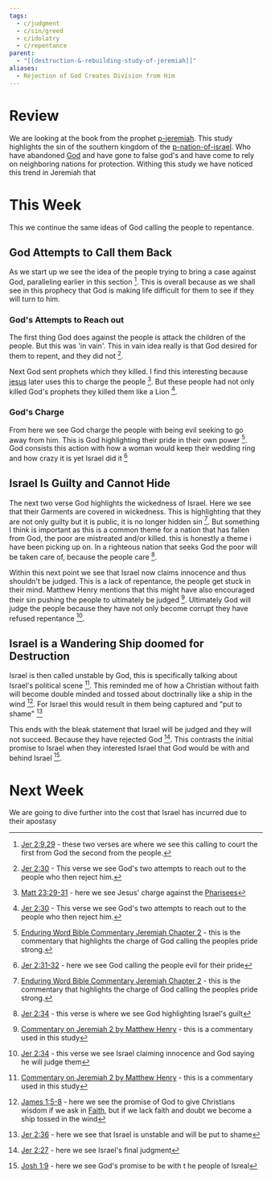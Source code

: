 ```yaml
---
tags:
  - c/judgment
  - c/sin/greed
  - c/idolatry
  - c/repentance
parent:
  - "[[destruction-&-rebuilding-study-of-jeremiah]]"
aliases:
  - Rejection of God Creates Division from Him
---
```

# Review
We are looking at the book from the prophet [p-jeremiah](../p-jeremiah.md). This study highlights the sin of the southern kingdom of the [p-nation-of-israel](../p-nation-of-israel.md). Who have abandoned [God](God.md) and have gone to false god's and have come to rely on neighboring nations for protection. Withing this study we have noticed this trend in Jeremiah that 

# This Week
This we continue the same ideas of God calling the people to repentance.

## God Attempts to Call them Back
As we start up we see the idea of the people trying to bring a case against God, paralleling earlier in this section [^b1]. This is overall because as we shall see in this prophecy that God is making life difficult for them to see if they will turn to him.

[^b1]: [Jer 2:9,29](Jer%202.md) - these two verses are where we see this calling to court the first from God the second from the people.

### God's Attempts to Reach out
The first thing God does against the people is attack the children of the people. But this was 'in vain'. This in vain idea really is that God desired for them to repent, and they did not [^b2].

Next God sent prophets which they killed. I find this interesting because [jesus](jesus.md) later uses this to charge the people [^b3]. But these people had not only killed God's prophets they killed them like a Lion [^b2].

[^b2]: [Jer 2:30](Jer%202.md) - This verse we see God's two attempts to reach out to the people who then reject him.
[^b3]: [Matt 23:29-31](Matt%2023.md) - here we see Jesus' charge against the [Pharisees](Pharisees.md)

### God's Charge
From here we see God charge the people with being evil seeking to go away from him. This is God highlighting their pride in their own power [^cite1]. God consists this action with how a woman would keep their wedding ring and how crazy it is yet Israel did it [^b4]

[^b4]: [Jer 2:31-32](Jer%202.md) - here we see God calling the people evil for their pride
[^cite1]: [Enduring Word Bible Commentary Jeremiah Chapter 2](https://enduringword.com/bible-commentary/jeremiah-2/) - this is the commentary that highlights the charge of God calling the peoples pride strong.

## Israel Is Guilty and Cannot Hide
The next two verse God highlights the wickedness of Israel. Here we see that their Garments are covered in wickedness. This is highlighting that they are not only guilty but it is public, it is no longer hidden sin [^cite1]. But something I think is important as this is a common theme for a nation that has fallen from God, the poor are mistreated and/or killed. this is honestly a theme i have been picking up on. In a righteous nation that seeks God the poor will be taken care of, because the people care [^b5].

[^b5]: [Jer 2:34](Jer%202.md) - this verse is where we see God highlighting Israel's guilt

Within this next point we  see that Israel now claims innocence and thus shouldn't be judged. This is a lack of repentance, the people get stuck in their mind. Matthew Henry mentions that this might have also encouraged their sin pushing the people to ultimately be judged [^cite2].  Ultimately God will judge the people because they have not only become corrupt they have refused repentance [^b6].

[^cite2]: [Commentary on Jeremiah 2 by Matthew Henry](https://www.blueletterbible.org/Comm/mhc/Jer/Jer_002.cfm) - this is a commentary used in this study
[^b6]: [Jer 2:34](Jer%202.md) - this verse we see Israel claiming innocence and God saying he will judge them

## Israel is a Wandering Ship doomed for Destruction
Israel is then called unstable by God, this is specifically talking about Israel's political scene [^cite2]. This reminded me of how a Christian without faith will become double minded and tossed about doctrinally like a ship in the wind [^b7]. For Israel this would result in them being captured and "put to shame" [^b8]

[^b7]: [James 1:5-8](James%201.md) - here we see the promise of God to give Christians wisdom if we ask in [Faith](Faith.md), but if we lack faith and doubt we become a ship tossed in the wind
[^b8]: [Jer 2:36](Jer%202.md) - here we see that Israel is unstable and will be put to shame

This ends with the bleak statement that Israel will be judged and they will not succeed. Because they have rejected God [^b9]. This contrasts the initial promise to Israel when they interested Israel that God would be with and behind Israel [^b10].

[^b9]: [Jer 2:27](Jer%202.md) - here we see Israel's final judgment
[^b10]: [Josh 1:9](Josh%201.md) - here we see God's promise to be with t he people of Isreal

# Next Week
We are going to dive further into  the cost that Israel has incurred due to their apostasy